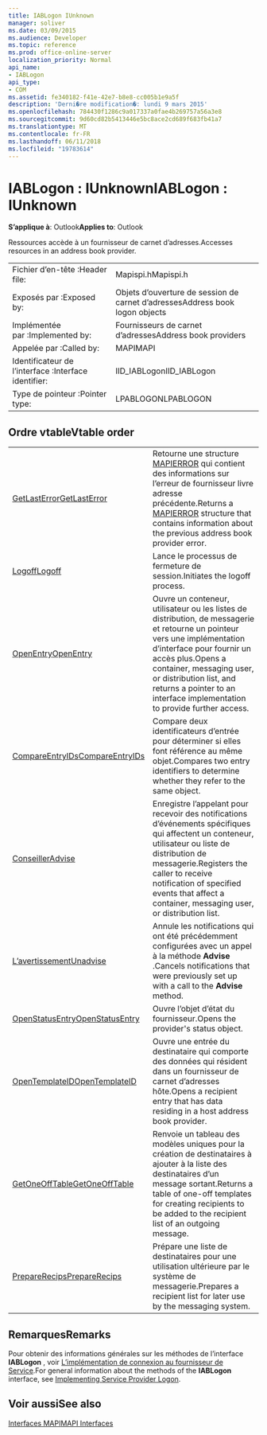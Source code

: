 ```yaml
---
title: IABLogon IUnknown
manager: soliver
ms.date: 03/09/2015
ms.audience: Developer
ms.topic: reference
ms.prod: office-online-server
localization_priority: Normal
api_name:
- IABLogon
api_type:
- COM
ms.assetid: fe340182-f41e-42e7-b8e8-cc005b1e9a5f
description: 'Derni�re modification�: lundi 9 mars 2015'
ms.openlocfilehash: 784430f1286c9a017337a0fae4b269757a56a3e8
ms.sourcegitcommit: 9d60cd82b5413446e5bc8ace2cd689f683fb41a7
ms.translationtype: MT
ms.contentlocale: fr-FR
ms.lasthandoff: 06/11/2018
ms.locfileid: "19783614"
---
```

# <a name="iablogon--iunknown"></a><span data-ttu-id="48c28-103">IABLogon : IUnknown</span><span class="sxs-lookup"><span data-stu-id="48c28-103">IABLogon : IUnknown</span></span>

  
  
<span data-ttu-id="48c28-104">**S’applique à**: Outlook</span><span class="sxs-lookup"><span data-stu-id="48c28-104">**Applies to**: Outlook</span></span> 
  
<span data-ttu-id="48c28-105">Ressources accède à un fournisseur de carnet d’adresses.</span><span class="sxs-lookup"><span data-stu-id="48c28-105">Accesses resources in an address book provider.</span></span>
  
|||
|:-----|:-----|
|<span data-ttu-id="48c28-106">Fichier d’en-tête :</span><span class="sxs-lookup"><span data-stu-id="48c28-106">Header file:</span></span>  <br/> |<span data-ttu-id="48c28-107">Mapispi.h</span><span class="sxs-lookup"><span data-stu-id="48c28-107">Mapispi.h</span></span>  <br/> |
|<span data-ttu-id="48c28-108">Exposés par :</span><span class="sxs-lookup"><span data-stu-id="48c28-108">Exposed by:</span></span>  <br/> |<span data-ttu-id="48c28-109">Objets d’ouverture de session de carnet d’adresses</span><span class="sxs-lookup"><span data-stu-id="48c28-109">Address book logon objects</span></span>  <br/> |
|<span data-ttu-id="48c28-110">Implémentée par :</span><span class="sxs-lookup"><span data-stu-id="48c28-110">Implemented by:</span></span>  <br/> |<span data-ttu-id="48c28-111">Fournisseurs de carnet d’adresses</span><span class="sxs-lookup"><span data-stu-id="48c28-111">Address book providers</span></span>  <br/> |
|<span data-ttu-id="48c28-112">Appelée par :</span><span class="sxs-lookup"><span data-stu-id="48c28-112">Called by:</span></span>  <br/> |<span data-ttu-id="48c28-113">MAPI</span><span class="sxs-lookup"><span data-stu-id="48c28-113">MAPI</span></span>  <br/> |
|<span data-ttu-id="48c28-114">Identificateur de l’interface :</span><span class="sxs-lookup"><span data-stu-id="48c28-114">Interface identifier:</span></span>  <br/> |<span data-ttu-id="48c28-115">IID_IABLogon</span><span class="sxs-lookup"><span data-stu-id="48c28-115">IID_IABLogon</span></span>  <br/> |
|<span data-ttu-id="48c28-116">Type de pointeur :</span><span class="sxs-lookup"><span data-stu-id="48c28-116">Pointer type:</span></span>  <br/> |<span data-ttu-id="48c28-117">LPABLOGON</span><span class="sxs-lookup"><span data-stu-id="48c28-117">LPABLOGON</span></span>  <br/> |
   
## <a name="vtable-order"></a><span data-ttu-id="48c28-118">Ordre vtable</span><span class="sxs-lookup"><span data-stu-id="48c28-118">Vtable order</span></span>

|||
|:-----|:-----|
|[<span data-ttu-id="48c28-119">GetLastError</span><span class="sxs-lookup"><span data-stu-id="48c28-119">GetLastError</span></span>](iablogon-getlasterror.md) <br/> |<span data-ttu-id="48c28-120">Retourne une structure [MAPIERROR](mapierror.md) qui contient des informations sur l’erreur de fournisseur livre adresse précédente.</span><span class="sxs-lookup"><span data-stu-id="48c28-120">Returns a [MAPIERROR](mapierror.md) structure that contains information about the previous address book provider error.</span></span>  <br/> |
|[<span data-ttu-id="48c28-121">Logoff</span><span class="sxs-lookup"><span data-stu-id="48c28-121">Logoff</span></span>](iablogon-logoff.md) <br/> |<span data-ttu-id="48c28-122">Lance le processus de fermeture de session.</span><span class="sxs-lookup"><span data-stu-id="48c28-122">Initiates the logoff process.</span></span>  <br/> |
|[<span data-ttu-id="48c28-123">OpenEntry</span><span class="sxs-lookup"><span data-stu-id="48c28-123">OpenEntry</span></span>](iablogon-openentry.md) <br/> |<span data-ttu-id="48c28-124">Ouvre un conteneur, utilisateur ou les listes de distribution, de messagerie et retourne un pointeur vers une implémentation d’interface pour fournir un accès plus.</span><span class="sxs-lookup"><span data-stu-id="48c28-124">Opens a container, messaging user, or distribution list, and returns a pointer to an interface implementation to provide further access.</span></span>  <br/> |
|[<span data-ttu-id="48c28-125">CompareEntryIDs</span><span class="sxs-lookup"><span data-stu-id="48c28-125">CompareEntryIDs</span></span>](iablogon-compareentryids.md) <br/> |<span data-ttu-id="48c28-126">Compare deux identificateurs d’entrée pour déterminer si elles font référence au même objet.</span><span class="sxs-lookup"><span data-stu-id="48c28-126">Compares two entry identifiers to determine whether they refer to the same object.</span></span>  <br/> |
|[<span data-ttu-id="48c28-127">Conseiller</span><span class="sxs-lookup"><span data-stu-id="48c28-127">Advise</span></span>](iablogon-advise.md) <br/> |<span data-ttu-id="48c28-128">Enregistre l’appelant pour recevoir des notifications d’événements spécifiques qui affectent un conteneur, utilisateur ou liste de distribution de messagerie.</span><span class="sxs-lookup"><span data-stu-id="48c28-128">Registers the caller to receive notification of specified events that affect a container, messaging user, or distribution list.</span></span>  <br/> |
|[<span data-ttu-id="48c28-129">L’avertissement</span><span class="sxs-lookup"><span data-stu-id="48c28-129">Unadvise</span></span>](iablogon-unadvise.md) <br/> |<span data-ttu-id="48c28-130">Annule les notifications qui ont été précédemment configurées avec un appel à la méthode **Advise** .</span><span class="sxs-lookup"><span data-stu-id="48c28-130">Cancels notifications that were previously set up with a call to the **Advise** method.</span></span>  <br/> |
|[<span data-ttu-id="48c28-131">OpenStatusEntry</span><span class="sxs-lookup"><span data-stu-id="48c28-131">OpenStatusEntry</span></span>](iablogon-openstatusentry.md) <br/> |<span data-ttu-id="48c28-132">Ouvre l’objet d’état du fournisseur.</span><span class="sxs-lookup"><span data-stu-id="48c28-132">Opens the provider's status object.</span></span>  <br/> |
|[<span data-ttu-id="48c28-133">OpenTemplateID</span><span class="sxs-lookup"><span data-stu-id="48c28-133">OpenTemplateID</span></span>](iablogon-opentemplateid.md) <br/> |<span data-ttu-id="48c28-134">Ouvre une entrée du destinataire qui comporte des données qui résident dans un fournisseur de carnet d’adresses hôte.</span><span class="sxs-lookup"><span data-stu-id="48c28-134">Opens a recipient entry that has data residing in a host address book provider.</span></span>  <br/> |
|[<span data-ttu-id="48c28-135">GetOneOffTable</span><span class="sxs-lookup"><span data-stu-id="48c28-135">GetOneOffTable</span></span>](iablogon-getoneofftable.md) <br/> |<span data-ttu-id="48c28-136">Renvoie un tableau des modèles uniques pour la création de destinataires à ajouter à la liste des destinataires d’un message sortant.</span><span class="sxs-lookup"><span data-stu-id="48c28-136">Returns a table of one-off templates for creating recipients to be added to the recipient list of an outgoing message.</span></span>  <br/> |
|[<span data-ttu-id="48c28-137">PrepareRecips</span><span class="sxs-lookup"><span data-stu-id="48c28-137">PrepareRecips</span></span>](iablogon-preparerecips.md) <br/> |<span data-ttu-id="48c28-138">Prépare une liste de destinataires pour une utilisation ultérieure par le système de messagerie.</span><span class="sxs-lookup"><span data-stu-id="48c28-138">Prepares a recipient list for later use by the messaging system.</span></span>  <br/> |
   
## <a name="remarks"></a><span data-ttu-id="48c28-139">Remarques</span><span class="sxs-lookup"><span data-stu-id="48c28-139">Remarks</span></span>

<span data-ttu-id="48c28-140">Pour obtenir des informations générales sur les méthodes de l’interface **IABLogon** , voir [L’implémentation de connexion au fournisseur de Service](implementing-service-provider-logon.md).</span><span class="sxs-lookup"><span data-stu-id="48c28-140">For general information about the methods of the **IABLogon** interface, see [Implementing Service Provider Logon](implementing-service-provider-logon.md).</span></span>
  
## <a name="see-also"></a><span data-ttu-id="48c28-141">Voir aussi</span><span class="sxs-lookup"><span data-stu-id="48c28-141">See also</span></span>



[<span data-ttu-id="48c28-142">Interfaces MAPI</span><span class="sxs-lookup"><span data-stu-id="48c28-142">MAPI Interfaces</span></span>](mapi-interfaces.md)

